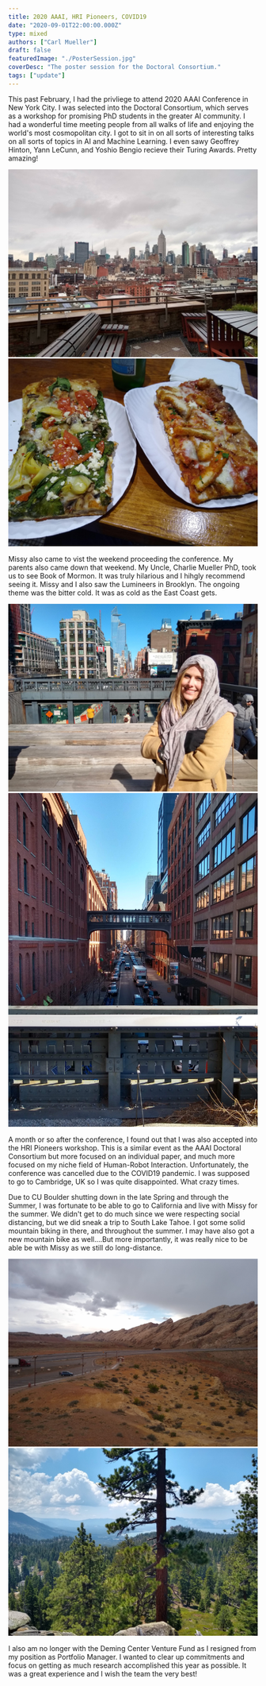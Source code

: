 ```yaml
---
title: 2020 AAAI, HRI Pioneers, COVID19
date: "2020-09-01T22:00:00.000Z"
type: mixed
authors: ["Carl Mueller"]
draft: false
featuredImage: "./PosterSession.jpg"
coverDesc: "The poster session for the Doctoral Consortium."
tags: ["update"]
---
```



This past February, I had the privliege to attend 2020 AAAI Conference in New York City. I was selected into the Doctoral Consortium, which serves as a workshop for promising PhD students in the greater AI community. I had a wonderful time meeting people from all walks of life and enjoying the world's most cosmopolitan city. I got to sit in on all sorts of interesting talks on all sorts of topics in AI and Machine Learning. I even sawy Geoffrey Hinton, Yann LeCunn, and Yoshio Bengio recieve their Turing Awards. Pretty amazing!

![Shot from the rooftop of Google NYC. It was bitterly cold that weekend..](./DrearyNYC.jpg)
![Amazing Pan Pizza. NYC has the best pizza. The best!](./PanPizza.jpg)

Missy also came to vist the weekend proceeding the conference. My parents also came down that weekend. My Uncle, Charlie Mueller PhD, took us to see Book of Mormon. It was truly hilarious and I hihgly recommend seeing it. Missy and I also saw the Lumineers in Brooklyn. The ongoing theme was the bitter cold. It was as cold as the East Coast gets.
 
![Walkting the High Line with Missy](./MissyInNYC.jpg)
![View of the High Line in NYC.](./TheHighLine.jpg)

A month or so after the conference, I found out that I was also accepted into the HRI Pioneers workshop. This is a similar event as the AAAI Doctoral Consortium but more focused on an individual paper, and much more focused on my niche field of Human-Robot Interaction. Unfortunately, the conference was cancelled due to the COVID19 pandemic. I was supposed to go to Cambridge, UK so I was quite disappointed. What crazy times.
 
Due to CU Boulder shutting down in the late Spring and through the Summer, I was fortunate to be able to go to California and live with Missy for the summer. We didn't get to do much since we were respecting social distancing, but we did sneak a trip to South Lake Tahoe. I got some solid mountain biking in there, and throughout the summer. I may have also got a new mountain bike as well....But more importantly, it was really nice to be able be with Missy as we still do long-distance. 


![Driving across Utah. The landscape is surreal.](./Utah.jpg)
![Views of South Lake Tahoe](./LakeTahoe.jpg)


I also am no longer with the Deming Center Venture Fund as I resigned from my position as Portfolio Manager. I wanted to clear up commitments and focus on getting as much research accomplished this year as possible. It was a great experience and I wish the team the very best!

